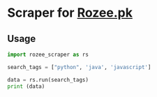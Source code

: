 # Scraper for [Rozee.pk](https://www.rozee.pk)

## Usage

```python
import rozee_scraper as rs

search_tags = ["python", 'java', 'javascript']

data = rs.run(search_tags)
print (data)
```
